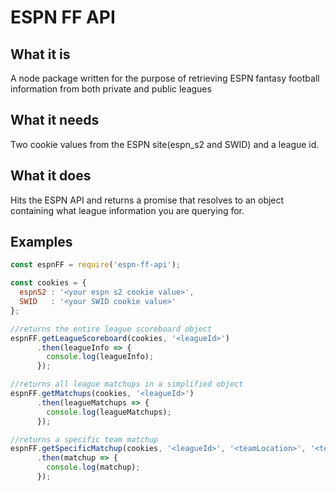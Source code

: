 # ESPN FF API
## What it is
A node package written for the purpose of retrieving ESPN fantasy football information from both private and public leagues

## What it needs
Two cookie values from the ESPN site(espn_s2 and SWID) and a league id.

## What it does
Hits the ESPN API and returns a promise that resolves to an object containing what league information you are querying for.

## Examples
```javascript
const espnFF = require('espn-ff-api');

const cookies = {
  espnS2 : '<your espn s2 cookie value>',
  SWID   : '<your SWID cookie value>'
};

//returns the entire league scoreboard object
espnFF.getLeagueScoreboard(cookies, '<leagueId>')
      .then(leagueInfo => {
        console.log(leagueInfo);
      });

//returns all league matchups in a simplified object
espnFF.getMatchups(cookies, '<leagueId>')
      .then(leagueMatchups => {
        console.log(leagueMatchups);
      });

//returns a specific team matchup
espnFF.getSpecificMatchup(cookies, '<leagueId>', '<teamLocation>', '<teamName>')
      .then(matchup => {
        console.log(matchup);
      });
```
